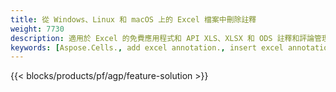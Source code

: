 ```yaml
---
title: 從 Windows、Linux 和 macOS 上的 Excel 檔案中刪除註釋
weight: 7730
description: 適用於 Excel 的免費應用程式和 API XLS、XLSX 和 ODS 註釋和評論管理
keywords: [Aspose.Cells., add excel annotation., insert excel annotation., access excel annotation., remove excel annotation., delete excel annotation., add annotation in excel., insert annotation in excel., access annotation in excel., remove annotation in excel., delete annotation in excel]
---
```

{{< blocks/products/pf/agp/feature-solution >}} 


